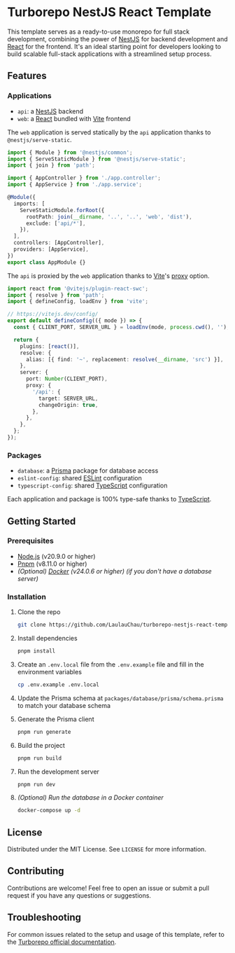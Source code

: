 # Turborepo NestJS React Template

This template serves as a ready-to-use monorepo for full stack development, combining the power of [NestJS](https://nestjs.com/) for backend development and [React](https://reactjs.org/) for the frontend. It's an ideal starting point for developers looking to build scalable full-stack applications with a streamlined setup process.

## Features

### Applications

- `api`: a [NestJS](https://nestjs.com/) backend
- `web`: a [React](https://reactjs.org/) bundled with [Vite](https://vitejs.dev/) frontend

The `web` application is served statically by the `api` application thanks to `@nestjs/serve-static`.

```ts
import { Module } from '@nestjs/common';
import { ServeStaticModule } from '@nestjs/serve-static';
import { join } from 'path';

import { AppController } from './app.controller';
import { AppService } from './app.service';

@Module({
  imports: [
    ServeStaticModule.forRoot({
      rootPath: join(__dirname, '..', '..', 'web', 'dist'),
      exclude: ['api/*'],
    }),
  ],
  controllers: [AppController],
  providers: [AppService],
})
export class AppModule {}
```

The `api` is proxied by the `web` application thanks to [Vite](https://vitejs.dev/)'s [proxy](https://vitejs.dev/config/#server-proxy) option.

```ts
import react from '@vitejs/plugin-react-swc';
import { resolve } from 'path';
import { defineConfig, loadEnv } from 'vite';

// https://vitejs.dev/config/
export default defineConfig(({ mode }) => {
  const { CLIENT_PORT, SERVER_URL } = loadEnv(mode, process.cwd(), '');

  return {
    plugins: [react()],
    resolve: {
      alias: [{ find: '~', replacement: resolve(__dirname, 'src') }],
    },
    server: {
      port: Number(CLIENT_PORT),
      proxy: {
        '/api': {
          target: SERVER_URL,
          changeOrigin: true,
        },
      },
    },
  };
});
```

### Packages

- `database`: a [Prisma](https://www.prisma.io/) package for database access
- `eslint-config`: shared [ESLint](https://eslint.org/) configuration
- `typescript-config`: shared [TypeScript](https://www.typescriptlang.org/) configuration

Each application and package is 100% type-safe thanks to [TypeScript](https://www.typescriptlang.org/).

## Getting Started

### Prerequisites

- [Node.js](https://nodejs.org/en/) (v20.9.0 or higher)
- [Pnpm](https://pnpm.io/) (v8.11.0 or higher)
- _(Optional) [Docker](https://www.docker.com/) (v24.0.6 or higher) (if you don't have a database server)_

### Installation

1. Clone the repo

   ```sh
   git clone https://github.com/LaulauChau/turborepo-nestjs-react-template
   ```

2. Install dependencies

   ```sh
   pnpm install
   ```

3. Create an `.env.local` file from the `.env.example` file and fill in the environment variables

   ```sh
   cp .env.example .env.local
   ```

4. Update the Prisma schema at `packages/database/prisma/schema.prisma` to match your database schema
   <br />
5. Generate the Prisma client

   ```sh
   pnpm run generate
   ```

6. Build the project

   ```sh
   pnpm run build
   ```

7. Run the development server

   ```sh
   pnpm run dev
   ```

8. _(Optional) Run the database in a Docker container_

   ```sh
   docker-compose up -d
   ```

## License

Distributed under the MIT License. See `LICENSE` for more information.

## Contributing

Contributions are welcome! Feel free to open an issue or submit a pull request if you have any questions or suggestions.

## Troubleshooting

For common issues related to the setup and usage of this template, refer to the [Turborepo official documentation](https://turbo.build/repo/docs).
